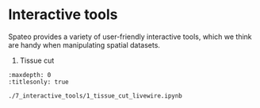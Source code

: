 # Interactive tools

Spateo provides a variety of user-friendly interactive tools, which we think are handy when manipulating spatial datasets.

1. Tissue cut
```{toctree}
:maxdepth: 0
:titlesonly: true

./7_interactive_tools/1_tissue_cut_livewire.ipynb
```
